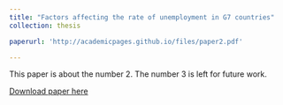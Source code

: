 ```yaml
---
title: "Factors affecting the rate of unemployment in G7 countries"
collection: thesis

paperurl: 'http://academicpages.github.io/files/paper2.pdf'

---
```

This paper is about the number 2. The number 3 is left for future work.

[Download paper here](http://academicpages.github.io/files/paper2.pdf)

